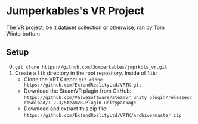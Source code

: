 # Jumperkables's VR Project
The VR project, be it dataset collection or otherwise, ran by Tom Winterbottom

## Setup
0. `git clone https://github.com/Jumperkables/jmprkbls_vr.git`
1. Create a `lib` directory in the root repository. Inside of `lib`:
    * Clone the VRTK repo: `git clone https://github.com/ExtendRealityLtd/VRTK.git`
    * Download the SteamVR plugin from GitHub: `https://github.com/ValveSoftware/steamvr_unity_plugin/releases/download/1.2.3/SteamVR.Plugin.unitypackage`
    * Download and extract this zip file: `https://github.com/ExtendRealityLtd/VRTK/archive/master.zip`
